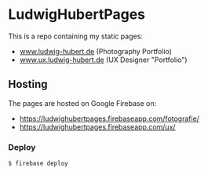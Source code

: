 # LudwigHubertPages

This is a repo containing my static pages:

 - www.ludwig-hubert.de (Photography Portfolio)
 - www.ux.ludwig-hubert.de (UX Designer "Portfolio")

## Hosting

The pages are hosted on Google Firebase on:

 - https://ludwighubertpages.firebaseapp.com/fotografie/
 - https://ludwighubertpages.firebaseapp.com/ux/

### Deploy

```bash
$ firebase deploy
```